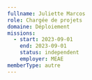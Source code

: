 ```yaml
---
fullname: Juliette Marcos
role: Chargée de projets
domaine: Déploiement
missions:
  - start: 2023-09-01
    end: 2023-09-01
    status: independent
    employer: MEAE
memberType: autre
---
```


